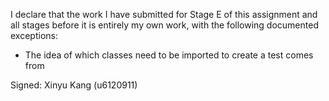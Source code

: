 I declare that the work I have submitted for Stage E of this assignment and all stages before it is entirely my own work, with the
following documented exceptions:

* The idea of which classes need to be imported to create a test comes from <IsBoardStringWellFormedTest>

Signed: Xinyu Kang (u6120911)
